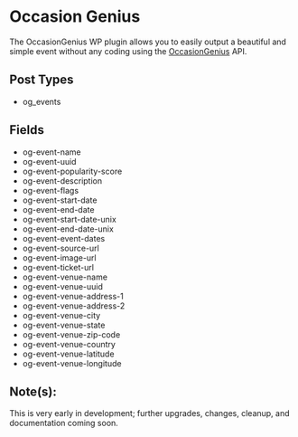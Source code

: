 # Occasion Genius

The OccasionGenius WP plugin allows you to easily output a beautiful and simple event without any coding using the [OccasionGenius](https://occasiongenius.com/) API.

## Post Types
* og_events

## Fields
* og-event-name
* og-event-uuid
* og-event-popularity-score
* og-event-description
* og-event-flags
* og-event-start-date
* og-event-end-date
* og-event-start-date-unix
* og-event-end-date-unix
* og-event-event-dates
* og-event-source-url
* og-event-image-url
* og-event-ticket-url
* og-event-venue-name
* og-event-venue-uuid
* og-event-venue-address-1
* og-event-venue-address-2
* og-event-venue-city
* og-event-venue-state
* og-event-venue-zip-code
* og-event-venue-country
* og-event-venue-latitude
* og-event-venue-longitude

## Note(s):

This is very early in development;  further upgrades, changes, cleanup, and documentation coming soon.